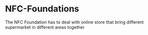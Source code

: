 # NFC-Foundations
The NFC Foundation has to deal with online store that bring different supermarket in different areas together
